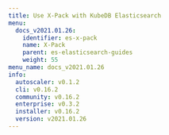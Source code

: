 ```yaml
---
title: Use X-Pack with KubeDB Elasticsearch
menu:
  docs_v2021.01.26:
    identifier: es-x-pack
    name: X-Pack
    parent: es-elasticsearch-guides
    weight: 55
menu_name: docs_v2021.01.26
info:
  autoscaler: v0.1.2
  cli: v0.16.2
  community: v0.16.2
  enterprise: v0.3.2
  installer: v0.16.2
  version: v2021.01.26
---
```


